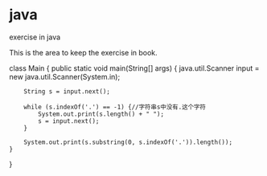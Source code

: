 # java
exercise in java

This is the area to keep the exercise in book.


class Main {
	public static void main(String[] args) {
		java.util.Scanner input = new java.util.Scanner(System.in);
		
		String s = input.next();
		
		while (s.indexOf('.') == -1) {//字符串s中没有.这个字符
			System.out.print(s.length() + " ");
			s = input.next();
		}
		
		System.out.print(s.substring(0, s.indexOf('.')).length());
	}
}
